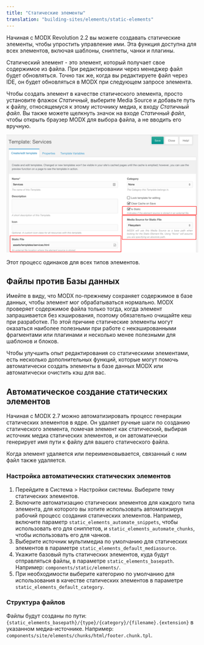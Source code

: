 ```yaml
---
title: "Статические элементы"
translation: "building-sites/elements/static-elements"
---
```


Начиная с MODX Revolution 2.2 вы можете создавать статические элементы, чтобы упростить управление ими. Эта функция доступна для всех элементов, включая шаблоны, сниппеты, чанки и плагины.

Статический элемент - это элемент, который получает свое содержимое из файла. При редактировании через менеджер файл будет обновляться. Точно так же, когда вы редактируете файл через IDE, он будет обновляться в MODX при следующем запросе элемента.

Чтобы создать элемент в качестве статического элемента, просто установите флажок _Статичный_, выберите Media Source и добавьте путь к файлу, относящемуся к этому источнику медиа, к входу _Статичный файл_. Вы также можете щелкнуть значок на входе _Статичный файл_, чтобы открыть браузер MODX для выбора файла, а не вводить его вручную.

![](static-template.png)

Этот процесс одинаков для всех типов элементов.

## Файлы против Базы данных

Имейте в виду, что MODX по-прежнему сохраняет содержимое в базе данных, чтобы элемент мог обрабатываться нормально. MODX проверяет содержимое файла только тогда, когда элемент запрашивается без кэширования, поэтому обязательно очищайте кеш при разработке. По этой причине статические элементы могут оказаться наиболее полезными при работе с некэшированными фрагментами или плагинами и несколько менее полезными для шаблонов и блоков.

Чтобы улучшить опыт редактирования со статическими элементами, есть несколько дополнительных функций, которые могут помочь автоматически создать элементы в базе данных MODX или автоматически очистить кэш для вас.

## Автоматическое создание статических элементов

Начиная с MODX 2.7 можно автоматизировать процесс генерации статических элементов в ядре. Он удаляет ручные шаги по созданию статического элемента, помечая элемент как статический, выбирая источник медиа статических элементов, и он автоматически генерирует имя пути к файлу для вашего статического файла.

Когда элемент удаляется или переименовывается, связанный с ним файл также удаляется.

### Настройка автоматических статических элементов

1. Перейдите в Система > Настройки системы. Выберите тему статических элементов.
2. Включите автоматизацию статических элементов для каждого типа элемента, для которого вы хотите использовать автоматизируя рабочий процесс создания статических элементов. Например, включите параметр `static_elements_automate_snippets`, чтобы использовать его для сниппетов, и `static_elements_automate_chunks`, чтобы использовать его для чанков.
3. Выберите источник мультимедиа по умолчанию для статических элементов в параметре `static_elements_default_mediasource`.
4. Укажите базовый путь статических элементов, куда будут отправляться файлы, в параметре `static_elements_basepath`. Например: `components/static/elements/`.
5. При необходимости выберите категорию по умолчанию для использования в качестве статических элементов в параметре `static_elements_default_category`.

### Структура файлов

Файлы будут созданы по пути: `{static_elements_basepath}/{type}/{category}/{filename}.{extension}` в указанном медиа-источнике. Например: `components/site/elements/chunks/html/footer.chunk.tpl`.
